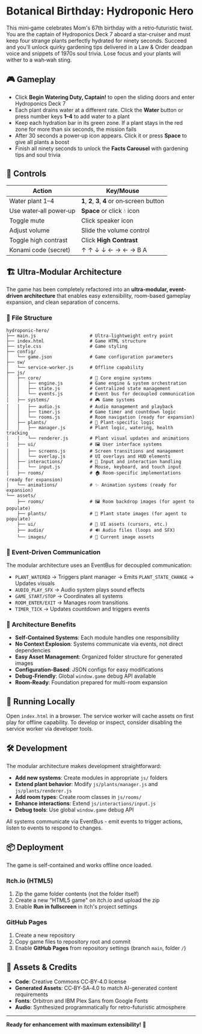 # Botanical Birthday: Hydroponic Hero

This mini‑game celebrates Mom's 67th birthday with a retro‑futuristic twist. You are the captain of Hydroponics Deck 7 aboard a star‑cruiser and must keep four strange plants perfectly hydrated for ninety seconds. Succeed and you'll unlock quirky gardening tips delivered in a Law & Order deadpan voice and snippets of 1970s soul trivia. Lose focus and your plants will wither to a wah‑wah sting.

## 🎮 Gameplay

* Click **Begin Watering Duty, Captain!** to open the sliding doors and enter Hydroponics Deck 7
* Each plant drains water at a different rate. Click the **Water** button or press number keys **1–4** to add water to a plant
* Keep each hydration bar in its green zone. If a plant stays in the red zone for more than six seconds, the mission fails
* After 30 seconds a power‑up icon appears. Click it or press **Space** to give all plants a boost
* Finish all ninety seconds to unlock the **Facts Carousel** with gardening tips and soul trivia

## 🎯 Controls

| Action                | Key/Mouse          |
|----------------------|--------------------|
| Water plant 1–4      | **1**, **2**, **3**, **4** or on‑screen button |
| Use water‑all power‑up| **Space** or click 💧 icon |
| Toggle mute          | Click speaker icon |
| Adjust volume        | Slide the volume control |
| Toggle high contrast | Click **High Contrast** |
| Konami code (secret) | ↑ ↑ ↓ ↓ ← → ← → B A |

## 🏗️ Ultra-Modular Architecture

The game has been completely refactored into an **ultra-modular, event-driven architecture** that enables easy extensibility, room-based gameplay expansion, and clean separation of concerns.

### 📂 File Structure
```
hydroponic-hero/
├── main.js                    # Ultra-lightweight entry point
├── index.html                 # Game HTML structure
├── style.css                  # Game styling
├── config/
│   └── game.json              # Game configuration parameters
├── sw/
│   └── service-worker.js      # Offline capability
├── js/
│   ├── core/                  # 🔧 Core engine systems
│   │   ├── engine.js          # Game engine & system orchestration
│   │   ├── state.js           # Centralized state management
│   │   └── events.js          # Event bus for decoupled communication
│   ├── systems/               # 🎮 Game systems
│   │   ├── audio.js           # Audio management and playback
│   │   ├── timer.js           # Game timer and countdown logic
│   │   └── rooms.js           # Room navigation (ready for expansion)
│   ├── plants/                # 🌱 Plant-specific logic
│   │   ├── manager.js         # Plant logic, watering, health tracking
│   │   └── renderer.js        # Plant visual updates and animations
│   ├── ui/                    # 🖼️ User interface systems
│   │   ├── screens.js         # Screen transitions and management
│   │   └── overlay.js         # UI overlays and HUD elements
│   ├── interactions/          # 🎯 Input and interaction handling
│   │   └── input.js           # Mouse, keyboard, and touch input
│   ├── rooms/                 # 🏠 Room-specific implementations (ready for expansion)
│   └── animations/            # ✨ Animation systems (ready for expansion)
└── assets/
    ├── rooms/                 # 🖼️ Room backdrop images (for agent to populate)
    ├── plants/                # 🌿 Plant state images (for agent to populate)
    ├── ui/                    # 🎨 UI assets (cursors, etc.)
    ├── audio/                 # 🔊 Audio files (loops and SFX)
    └── images/                # 📸 Current image assets
```

### 🔄 Event-Driven Communication
The modular architecture uses an EventBus for decoupled communication:
- `PLANT_WATERED` → Triggers plant manager → Emits `PLANT_STATE_CHANGE` → Updates visuals
- `AUDIO_PLAY_SFX` → Audio system plays sound effects  
- `GAME_START/STOP` → Coordinates all systems
- `ROOM_ENTER/EXIT` → Manages room transitions
- `TIMER_TICK` → Updates countdown and triggers events

### 🎯 Architecture Benefits
- **Self-Contained Systems**: Each module handles one responsibility
- **No Context Explosion**: Systems communicate via events, not direct dependencies
- **Easy Asset Management**: Organized folder structure for generated images
- **Configuration-Based**: JSON configs for easy modifications
- **Debug-Friendly**: Global `window.game` debug API available
- **Room-Ready**: Foundation prepared for multi-room expansion

## 🚀 Running Locally

Open `index.html` in a browser. The service worker will cache assets on first play for offline capability. To develop or inspect, consider disabling the service worker via developer tools.

## 🛠️ Development

The modular architecture makes development straightforward:

- **Add new systems**: Create modules in appropriate `js/` folders
- **Extend plant behavior**: Modify `js/plants/manager.js` and `js/plants/renderer.js`
- **Add room types**: Create room classes in `js/rooms/`
- **Enhance interactions**: Extend `js/interactions/input.js`
- **Debug tools**: Use global `window.game` debug API

All systems communicate via EventBus - emit events to trigger actions, listen to events to respond to changes.

## 📦 Deployment

The game is self-contained and works offline once loaded.

### Itch.io (HTML5)
1. Zip the game folder contents (not the folder itself)
2. Create a new "HTML5 game" on itch.io and upload the zip
3. Enable **Run in fullscreen** in itch's project settings

### GitHub Pages
1. Create a new repository
2. Copy game files to repository root and commit
3. Enable **GitHub Pages** from repository settings (branch `main`, folder `/`)

## 📄 Assets & Credits

- **Code**: Creative Commons CC‑BY‑4.0 license
- **Generated Assets**: CC‑BY‑SA‑4.0 to match AI-generated content requirements
- **Fonts**: Orbitron and IBM Plex Sans from Google Fonts
- **Audio**: Synthesized programmatically for retro-futuristic atmosphere

---

**Ready for enhancement with maximum extensibility!** 🚀
